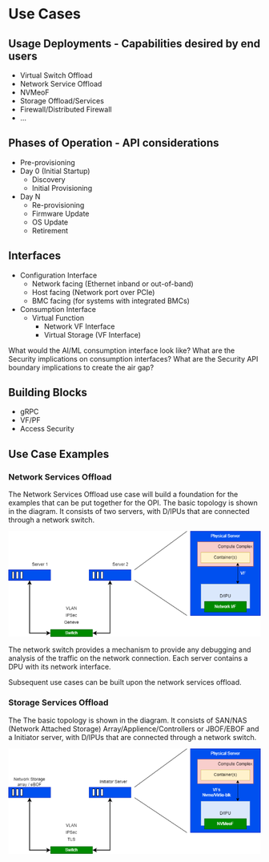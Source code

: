 # Use Cases

## Usage Deployments - Capabilities desired by end users

- Virtual Switch Offload
- Network Service Offload
- NVMeoF
- Storage Offload/Services
- Firewall/Distributed Firewall
- ...

## Phases of Operation - API considerations

- Pre-provisioning
- Day 0 (Initial Startup)
  - Discovery
  - Initial Provisioning
- Day N
  - Re-provisioning
  - Firmware Update
  - OS Update
  - Retirement

## Interfaces

- Configuration Interface
  - Network facing (Ethernet inband or out-of-band)
  - Host facing (Network port over PCIe)
  - BMC facing (for systems with integrated BMCs)
- Consumption Interface
  - Virtual Function
    - Network VF Interface
    - Virtual Storage (VF Interface)

What would the AI/ML consumption interface look like?
What are the Security implications on consumption interfaces?
What are the Security API boundary implications to create the air gap?

## Building Blocks

- gRPC
- VF/PF
- Access Security

## Use Case Examples

### Network Services Offload

The Network Services Offload use case will build a foundation for the examples that can be put together for the OPI.  The basic topology is shown in the diagram.  It consists of two servers, with D/IPUs that are connected through a network switch.

![Network Services Offload Use Case](doc/minutes/images/API-Use-Case-1.png)

The network switch provides a mechanism to provide any debugging and analysis of the traffic on the network connection.  Each server contains a DPU with its network interface.

Subsequent use cases can be built upon the network services offload.


### Storage Services Offload

The The basic topology is shown in the diagram.
It consists of SAN/NAS (Network Attached Storage) Array/Applience/Controllers or JBOF/EBOF and a Initiator server, with D/IPUs that are connected through a network switch.

![Storage Services Offload Use Case](doc/minutes/images/API-Storage-Use-Case.png)

